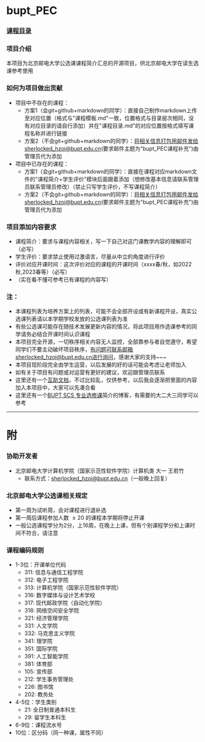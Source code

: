 # bupt_PEC
### [课程目录](课程目录.md)
### 项目介绍
本项目为北京邮电大学公选课课程简介汇总的开源项目，供北京邮电大学在读生选课参考使用
### 如何为项目做出贡献
- 项目中不存在的课程：
  - 方案1（会git+github+markdown的同学）：直接自己制作markdown上传至对应位置（格式与"课程模板.md"一致，位置格式与目录层次相同，没有对应目录的请自行添加）并在"课程目录.md"的对应位置按格式填写课程名称并进行链接
  - 方案2（不会git+github+markdown的同学）：将相关信息打包用邮件发给sherlocked_hzoi@bupt.edu.cn(要求邮件主题为"bupt_PEC课程补充")由管理员代为添加
- 项目中已存在的课程：
  - 方案1（会git+github+markdown的同学）：直接在课程对应markdown文件的"课程简介+学生评价"模块后面跟着添加（想修改基本信息请联系管理员联系管理员修改）（禁止只写学生评价，不写课程简介）
  - 方案2（不会git+github+markdown的同学）：将相关信息打包用邮件发给sherlocked_hzoi@bupt.edu.cn(要求邮件主题为"bupt_PEC课程补充")由管理员代为添加
### 项目添加内容要求
- 课程简介：要求与课程内容相关，写一下自己对这门课教学内容的理解即可（必写）
- 学生评价：要求禁止使用过激语言，尽量从中立的角度进行评价
- 评价对应开课时间：这次评价对应的课程的开课时间（xxxx春/秋，如2022秋,2023春等）（必写）
- （实在看不懂可参考已有课程的内容写）
### 注：
- 本课程列表为培养方案上的列表，可能不会全部开设或有新课程开设，真实公选课列表请以本学期学校发放的公选课列表为准
- 有些公选课可能存在随技术发展更新内容的情况，将此项目用作选课参考的同学请务必结合开课时间认识课程
- 本项目完全开源，一切秩序相关内容无人监控，全部靠参与者自觉遵守，希望同学们不要主动破坏项目秩序，有问题可联系邮箱sherlocked_hzoi@bupt.edu.cn进行询问，感谢大家的支持~~~
- 本项目现阶段完全由学生运营，以后发展的好的话可能会考虑让老师加入
- 如有关于项目有问题或对运营有更好的建议，欢迎跟管理员联系
- 这里还有一个[互助文档](https://docs.qq.com/sheet/DUUlEWVBoVHhlZmVO?tab=BB08J2&u=ab251f78845d4ad988fe19c14e07b89c)，不过比较乱，仅供参考，以后我会逐渐把里面的内容加入本项目中，大家可以先凑合看
- 这里还有一个[BUPT SCS 专业选修课](https://oneliey.github.io/BUPT-SCS-Courses/)简介的博客，有需要的大二大三同学可以参考
---
# 附
### 协助开发者
- 北京邮电大学计算机学院（国家示范性软件学院）计算机类 大一 王若竹
  - 联系方式：sherlocked_hzoi@bupt.edu.cn（一般晚上回复）
### 北京邮电大学公选课相关规定
- 第一周为试听周，会对课程进行退补选
- 第一周后课程参加人数 $\leq 20$ 的课程本学期将停止开课
- 一般公选课程学分为2分，上16周，在晚上上课，但有个别课程学分和上课时间不符合，请注意
### 课程编码规则
- 1-3位：开课单位代码
  - 311: 信息与通信工程学院
  - 312: 电子工程学院
  - 313: 计算机学院（国家示范性软件学院）
  - 316: 数字媒体与设计艺术学校
  - 317: 现代邮政学院（自动化学院）
  - 318: 网络空间安全学院
  - 321: 经济管理学院
  - 331: 人文学院
  - 332: 马克思主义学院
  - 341: 理学院
  - 351: 国际学院
  - 391: 人工智能学院
  - 381: 体育部
  - 105: 宣传部
  - 212: 学生事务管理处
  - 226: 图书馆
  - 202: 教务处
- 4-5位：学生类别
  - 21: 全日制普通本科生
  - 29: 留学生本科生
- 6-9位：课程流水号
- 10位：区分码（同一种课，属性不同）